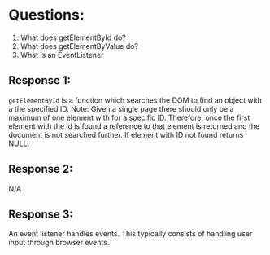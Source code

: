 # Questions:

1. What does getElementById do?
2. What does getElementByValue do?
3. What is an EventListener

## Response 1:

`getElementById` is a function which searches the DOM to find an object with a the specified ID. Note: Given a single page there should only be a maximum of one element with for a specific ID. Therefore, once the first element with the id is found a reference to that element is returned and the document is not searched further. If element with ID not found returns NULL.

## Response 2:

N/A

## Response 3:

An event listener handles events. This typically consists of handling user input through browser events.